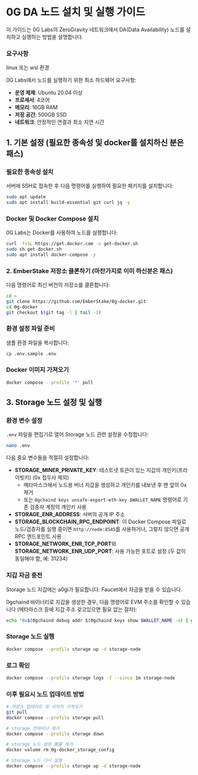 # 0G DA 노드 설치 및 실행 가이드

이 가이드는 0G Labs의 ZeroGravity 네트워크에서 DA(Data Availability) 노드를 설치하고 실행하는 방법을 설명합니다.

### 요구사항

linux 또는 wsl 환경

0G Labs에서 노드를 실행하기 위한 최소 하드웨어 요구사항:

- **운영 체제**: Ubuntu 20.04 이상
- **프로세서**: 4코어
- **메모리**: 16GB RAM
- **저장 공간**: 500GB SSD
- **네트워크**: 안정적인 연결과 최소 지연 시간


## 1. 기본 설정 (필요한 종속성 및 docker를 설치하신 분은 패스)

### 필요한 종속성 설치

서버에 SSH로 접속한 후 다음 명령어를 실행하여 필요한 패키지를 설치합니다:

```bash
sudo apt update
sudo apt install build-essential git curl jq -y
```

### Docker 및 Docker Compose 설치

0G Labs는 Docker를 사용하여 노드를 실행합니다:

```bash
curl -fsSL https://get.docker.com -o get-docker.sh
sudo sh get-docker.sh
sudo apt install docker-compose -y
```


### 2. EmberStake 저장소 클론하기 (마찬가지로 이미 하신분은 패스)

다음 명령어로 최신 버전의 저장소를 클론합니다:

```bash
cd ~
git clone https://github.com/EmberStake/0g-docker.git
cd 0g-docker
git checkout $(git tag -l | tail -1)
```

### 환경 설정 파일 준비

샘플 환경 파일을 복사합니다:

```bash
cp .env.sample .env
```

### Docker 이미지 가져오기

```bash
docker compose --profile '*' pull
```




## 3. Storage 노드 설정 및 실행


### 환경 변수 설정

`.env` 파일을 편집기로 열어 Storage 노드 관련 설정을 수정합니다:

```bash
nano .env
```

다음 중요 변수들을 적절히 설정합니다:

- **STORAGE_MINER_PRIVATE_KEY**: 테스트넷 토큰이 있는 지갑의 개인키(프라이빗키) (0x 접두사 제외)
  - 메타마스크에서 노드용 버너 지갑을 생성하고 개인키를 내보낸 후 맨 앞의 0x 제거
  - 또는 `0gchaind keys unsafe-export-eth-key $WALLET_NAME` 명령어로 기존 검증자 계정의 개인키 사용
- **STORAGE_ENR_ADDRESS**: 서버의 공개 IP 주소
- **STORAGE_BLOCKCHAIN_RPC_ENDPOINT**: 이 Docker Compose 파일로 노드/검증자를 실행 중이면 `http://node:8545`를 사용하거나, 그렇지 않으면 공개 RPC 엔드포인트 사용
- **STORAGE_NETWORK_ENR_TCP_PORT**와 **STORAGE_NETWORK_ENR_UDP_PORT**: 사용 가능한 포트로 설정 (두 값이 동일해야 함, 예: 31234)

### 지갑 자금 충전

Storage 노드 지갑에는 a0gi가 필요합니다. Faucet에서 자금을 받을 수 있습니다.

0gchaind 바이너리로 지갑을 생성한 경우, 다음 명령어로 EVM 주소를 확인할 수 있습니다 (메타마스크 등에 지갑 주소 갖고있으면 필요 없는 절차):

```bash
echo "0x$(0gchaind debug addr $(0gchaind keys show $WALLET_NAME -a) | grep hex | awk '{print $3}')"
```

### Storage 노드 실행

```bash
docker compose --profile storage up -d storage-node
```

### 로그 확인

```bash
docker compose --profile storage logs -f --since 1m storage-node
```

### 이후 필요시 노드 업데이트 방법

```bash
# 저장소 업데이트 및 이미지 가져오기
git pull
docker compose --profile storage pull

# storage 컨테이너 제거
docker compose --profile storage down

# storage 노드 설정 볼륨 제거
docker volume rm 0g-docker_storage_config

# Storage 노드 다시 실행
docker compose --profile storage up -d storage-node
```
